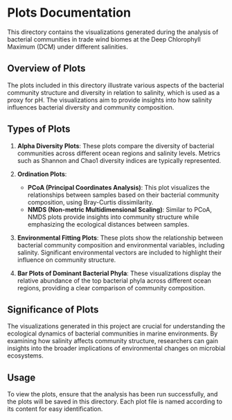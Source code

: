 # Plots Documentation

This directory contains the visualizations generated during the analysis of bacterial communities in trade wind biomes at the Deep Chlorophyll Maximum (DCM) under different salinities.

## Overview of Plots

The plots included in this directory illustrate various aspects of the bacterial community structure and diversity in relation to salinity, which is used as a proxy for pH. The visualizations aim to provide insights into how salinity influences bacterial diversity and community composition.

## Types of Plots

1. **Alpha Diversity Plots**: These plots compare the diversity of bacterial communities across different ocean regions and salinity levels. Metrics such as Shannon and Chao1 diversity indices are typically represented.

2. **Ordination Plots**: 
   - **PCoA (Principal Coordinates Analysis)**: This plot visualizes the relationships between samples based on their bacterial community composition, using Bray-Curtis dissimilarity.
   - **NMDS (Non-metric Multidimensional Scaling)**: Similar to PCoA, NMDS plots provide insights into community structure while emphasizing the ecological distances between samples.

3. **Environmental Fitting Plots**: These plots show the relationship between bacterial community composition and environmental variables, including salinity. Significant environmental vectors are included to highlight their influence on community structure.

4. **Bar Plots of Dominant Bacterial Phyla**: These visualizations display the relative abundance of the top bacterial phyla across different ocean regions, providing a clear comparison of community composition.

## Significance of Plots

The visualizations generated in this project are crucial for understanding the ecological dynamics of bacterial communities in marine environments. By examining how salinity affects community structure, researchers can gain insights into the broader implications of environmental changes on microbial ecosystems.

## Usage

To view the plots, ensure that the analysis has been run successfully, and the plots will be saved in this directory. Each plot file is named according to its content for easy identification.